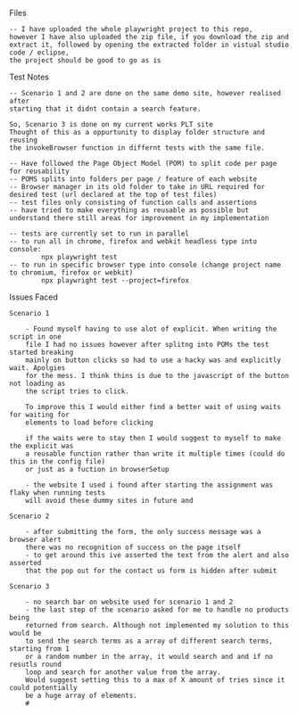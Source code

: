 Files

    -- I have uploaded the whole playwright project to this repo,
    however I have also uploaded the zip file, if you download the zip and extract it, followed by opening the extracted folder in vistual studio code / eclipse,
    the project should be good to go as is
    
Test Notes

    -- Scenario 1 and 2 are done on the same demo site, however realised after 
    starting that it didnt contain a search feature.

    So, Scenario 3 is done on my current works PLT site
    Thought of this as a oppurtunity to display folder structure and reusing
    the invokeBrowser function in differnt tests with the same file.

    -- Have followed the Page Object Model (POM) to split code per page for reusability
    -- POMS splits into folders per page / feature of each website
    -- Browser manager in its old folder to take in URL required for desired test (url declared at the top of test files)
    -- test files only consisting of function calls and assertions
    -- have tried to make everything as reusable as possible but understand there still areas for improvement in my implementation

    -- tests are currently set to run in parallel
    -- to run all in chrome, firefox and webkit headless type into console:
            npx playwright test
    -- to run in specific browser type into console (change project name to chromium, firefox or webkit)
            npx playwright test --project=firefox


Issues Faced

    Scenario 1

        - Found myself having to use alot of explicit. When writing the script in one
        file I had no issues however after splitng into POMs the test started breaking
        mainly on button clicks so had to use a hacky was and explicitly wait. Apolgies 
        for the mess. I think thins is due to the javascript of the button not loading as
        the script tries to click.

        To improve this I would either find a better wait of using waits for waiting for
        elements to load before clicking

        if the waits were to stay then I would suggest to myself to make the explicit was
        a reusable function rather than write it multiple times (could do this in the config file)
        or just as a fuction in browserSetup

        - the website I used i found after starting the assignment was flaky when running tests
        will avoid these dummy sites in future and 

    Scenario 2

        - after submitting the form, the only success message was a browser alert
        there was no recognition of success on the page itself
        - to get around this ive asserted the text from the alert and also asserted
        that the pop out for the contact us form is hidden after submit

    Scenario 3

        - no search bar on website used for scenario 1 and 2
        - the last step of the scenario asked for me to handle no products being 
        returned from search. Although not implemented my solution to this would be 
        to send the search terms as a array of different search terms, starting from 1 
        or a random number in the array, it would search and and if no resutls round
        loop and search for another value from the array.
        Would suggest setting this to a max of X amount of tries since it could potentially
        be a huge array of elements.
        #
